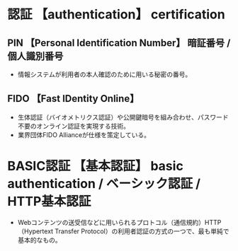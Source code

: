 # 認証 【authentication】 certification

## PIN 【Personal Identification Number】 暗証番号 / 個人識別番号
- 情報システムが利用者の本人確認のために用いる秘密の番号。

## FIDO 【Fast IDentity Online】
- 生体認証（バイオメトリクス認証）や公開鍵暗号を組み合わせ、パスワード不要のオンライン認証を実現する技術。
- 業界団体FIDO Allianceが仕様を策定している。




# BASIC認証 【基本認証】 basic authentication / ベーシック認証 / HTTP基本認証
- Webコンテンツの送受信などに用いられるプロトコル（通信規約）HTTP（Hypertext Transfer Protocol）の利用者認証の方式の一つで、最も単純で基本的なもの。

